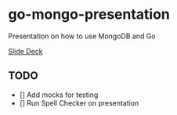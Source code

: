 # go-mongo-presentation
Presentation on how to use MongoDB and Go

[Slide Deck](http://go-talks.appspot.com/github.com/corylanou/go-mongo-presentation/presentation.slide)

## TODO

- [] Add mocks for testing
- [] Run Spell Checker on presentation
